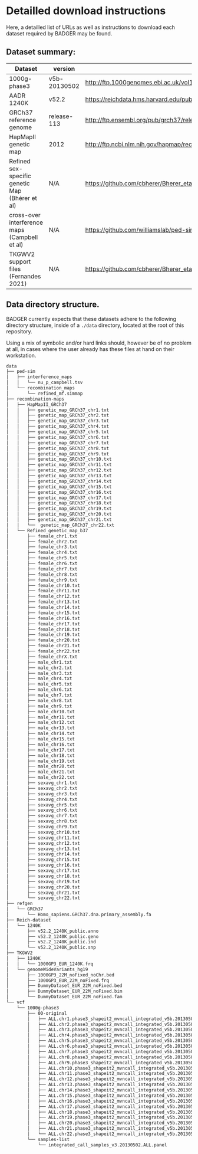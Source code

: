 # Detailled download instructions

Here, a detailled list of URLs as well as instructions to download each dataset required by BADGER may be found.

## Dataset summary:
| Dataset                                         | version      | URL                                                                                                                                                |
| ----------------------------------------------- | ------------ | -------------------------------------------------------------------------------------------------------------------------------------------------- |
| 1000g-phase3                                    | v5b-20130502 | http://ftp.1000genomes.ebi.ac.uk/vol1/ftp/release/20130502/                                                                                        |
| AADR 1240K                                      | v52.2        | https://reichdata.hms.harvard.edu/pub/datasets/amh_repo/curated_releases/V52/V52.2/SHARE/public.dir/                                               |
| GRCh37 reference genome                         | release-113  | http://ftp.ensembl.org/pub/grch37/release-113/fasta/homo_sapiens/dna/                                                                              |
| HapMapII genetic map                            | 2012         | http://ftp.ncbi.nlm.nih.gov/hapmap/recombination/2011-01_phaseII_B37/                                                                              |
| Refined sex-specific genetic Map (Bhérer et al) | N/A          | https://github.com/cbherer/Bherer_etal_SexualDimorphismRecombination                                                                               |
| cross-over interference maps (Campbell et al)   | N/A          | https://github.com/williamslab/ped-sim/blob/1b58e53f23eb61d1e9429c4c14804b2b15d5d928/interfere/nu_p_campbell.tsv                                   |
| TKGWV2 support files (Fernandes 2021)           | N/A          | https://github.com/cbherer/Bherer_etal_SexualDimorphismRecombination/blob/0456f74ab8a2dce4d5172914bb799ff3d26d0b43/Refined_genetic_map_b37.tar.gz  |

## Data directory structure.

BADGER currently expects that these datasets adhere to the following directory structure, 
inside of a `./data` directory, located at the root of this repository. 

Using a mix of symbolic and/or hard links should, however be of no problem at all,
in cases where the user already has these files at hand on their workstation.

```diff
data
├── ped-sim
│   ├── interference_maps
│   │   └── nu_p_campbell.tsv
│   └── recombination_maps
│       └── refined_mf.simmap
├── recombination-maps
│   ├── HapMapII_GRCh37
│   │   ├── genetic_map_GRCh37_chr1.txt
│   │   ├── genetic_map_GRCh37_chr2.txt
│   │   ├── genetic_map_GRCh37_chr3.txt
│   │   ├── genetic_map_GRCh37_chr4.txt
│   │   ├── genetic_map_GRCh37_chr5.txt
│   │   ├── genetic_map_GRCh37_chr6.txt
│   │   ├── genetic_map_GRCh37_chr7.txt
│   │   ├── genetic_map_GRCh37_chr8.txt
│   │   ├── genetic_map_GRCh37_chr9.txt
│   │   ├── genetic_map_GRCh37_chr10.txt
│   │   ├── genetic_map_GRCh37_chr11.txt
│   │   ├── genetic_map_GRCh37_chr12.txt
│   │   ├── genetic_map_GRCh37_chr13.txt
│   │   ├── genetic_map_GRCh37_chr14.txt
│   │   ├── genetic_map_GRCh37_chr15.txt
│   │   ├── genetic_map_GRCh37_chr16.txt
│   │   ├── genetic_map_GRCh37_chr17.txt
│   │   ├── genetic_map_GRCh37_chr18.txt
│   │   ├── genetic_map_GRCh37_chr19.txt
│   │   ├── genetic_map_GRCh37_chr20.txt
│   │   ├── genetic_map_GRCh37_chr21.txt
│   │   └──  genetic_map_GRCh37_chr22.txt
│   └── Refined_genetic_map_b37
│       ├── female_chr1.txt
│       ├── female_chr2.txt
│       ├── female_chr3.txt
│       ├── female_chr4.txt
│       ├── female_chr5.txt
│       ├── female_chr6.txt
│       ├── female_chr7.txt
│       ├── female_chr8.txt
│       ├── female_chr9.txt
│       ├── female_chr10.txt
│       ├── female_chr11.txt
│       ├── female_chr12.txt
│       ├── female_chr13.txt
│       ├── female_chr14.txt
│       ├── female_chr15.txt
│       ├── female_chr16.txt
│       ├── female_chr17.txt
│       ├── female_chr18.txt
│       ├── female_chr19.txt
│       ├── female_chr20.txt
│       ├── female_chr21.txt
│       ├── female_chr22.txt
│       ├── female_chrX.txt
│       ├── male_chr1.txt
│       ├── male_chr2.txt
│       ├── male_chr3.txt
│       ├── male_chr4.txt
│       ├── male_chr5.txt
│       ├── male_chr6.txt
│       ├── male_chr7.txt
│       ├── male_chr8.txt
│       ├── male_chr9.txt
│       ├── male_chr10.txt
│       ├── male_chr11.txt
│       ├── male_chr12.txt
│       ├── male_chr13.txt
│       ├── male_chr14.txt
│       ├── male_chr15.txt
│       ├── male_chr16.txt
│       ├── male_chr17.txt
│       ├── male_chr18.txt
│       ├── male_chr19.txt
│       ├── male_chr20.txt
│       ├── male_chr21.txt
│       ├── male_chr22.txt
│       ├── sexavg_chr1.txt
│       ├── sexavg_chr2.txt
│       ├── sexavg_chr3.txt
│       ├── sexavg_chr4.txt
│       ├── sexavg_chr5.txt
│       ├── sexavg_chr6.txt
│       ├── sexavg_chr7.txt
│       ├── sexavg_chr8.txt
│       ├── sexavg_chr9.txt
│       ├── sexavg_chr10.txt
│       ├── sexavg_chr11.txt
│       ├── sexavg_chr12.txt
│       ├── sexavg_chr13.txt
│       ├── sexavg_chr14.txt
│       ├── sexavg_chr15.txt
│       ├── sexavg_chr16.txt
│       ├── sexavg_chr17.txt
│       ├── sexavg_chr18.txt
│       ├── sexavg_chr19.txt
│       ├── sexavg_chr20.txt
│       ├── sexavg_chr21.txt
│       └── sexavg_chr22.txt
├── refgen
│   └── GRCh37
│       └── Homo_sapiens.GRCh37.dna.primary_assembly.fa
├── Reich-dataset
│   └── 1240K
│       ├── v52.2_1240K_public.anno
│       ├── v52.2_1240K_public.geno
│       ├── v52.2_1240K_public.ind
│       └── v52.2_1240K_public.snp
├── TKGWV2
│   ├── 1240K
│   │   └── 1000GP3_EUR_1240K.frq
│   └── genomeWideVariants_hg19
│       ├── 1000GP3_22M_noFixed_noChr.bed
│       ├── 1000GP3_EUR_22M_noFixed.frq
│       ├── DummyDataset_EUR_22M_noFixed.bed
│       ├── DummyDataset_EUR_22M_noFixed.bim
│       └── DummyDataset_EUR_22M_noFixed.fam
└── vcf
    └── 1000g-phase3
        ├── 00-original
        │   ├── ALL.chr1.phase3_shapeit2_mvncall_integrated_v5b.20130502.genotypes.vcf.gz
        │   ├── ALL.chr2.phase3_shapeit2_mvncall_integrated_v5b.20130502.genotypes.vcf.gz
        │   ├── ALL.chr3.phase3_shapeit2_mvncall_integrated_v5b.20130502.genotypes.vcf.gz
        │   ├── ALL.chr4.phase3_shapeit2_mvncall_integrated_v5b.20130502.genotypes.vcf.gz
        │   ├── ALL.chr5.phase3_shapeit2_mvncall_integrated_v5b.20130502.genotypes.vcf.gz
        │   ├── ALL.chr6.phase3_shapeit2_mvncall_integrated_v5b.20130502.genotypes.vcf.gz
        │   ├── ALL.chr7.phase3_shapeit2_mvncall_integrated_v5b.20130502.genotypes.vcf.gz
        │   ├── ALL.chr8.phase3_shapeit2_mvncall_integrated_v5b.20130502.genotypes.vcf.gz
        │   ├── ALL.chr9.phase3_shapeit2_mvncall_integrated_v5b.20130502.genotypes.vcf.gz
        │   ├── ALL.chr10.phase3_shapeit2_mvncall_integrated_v5b.20130502.genotypes.vcf.gz
        │   ├── ALL.chr11.phase3_shapeit2_mvncall_integrated_v5b.20130502.genotypes.vcf.gz
        │   ├── ALL.chr12.phase3_shapeit2_mvncall_integrated_v5b.20130502.genotypes.vcf.gz
        │   ├── ALL.chr13.phase3_shapeit2_mvncall_integrated_v5b.20130502.genotypes.vcf.gz
        │   ├── ALL.chr14.phase3_shapeit2_mvncall_integrated_v5b.20130502.genotypes.vcf.gz
        │   ├── ALL.chr15.phase3_shapeit2_mvncall_integrated_v5b.20130502.genotypes.vcf.gz
        │   ├── ALL.chr16.phase3_shapeit2_mvncall_integrated_v5b.20130502.genotypes.vcf.gz
        │   ├── ALL.chr17.phase3_shapeit2_mvncall_integrated_v5b.20130502.genotypes.vcf.gz
        │   ├── ALL.chr18.phase3_shapeit2_mvncall_integrated_v5b.20130502.genotypes.vcf.gz
        │   ├── ALL.chr19.phase3_shapeit2_mvncall_integrated_v5b.20130502.genotypes.vcf.gz
        │   ├── ALL.chr20.phase3_shapeit2_mvncall_integrated_v5b.20130502.genotypes.vcf.gz
        │   ├── ALL.chr21.phase3_shapeit2_mvncall_integrated_v5b.20130502.genotypes.vcf.gz
        │   └── ALL.chr22.phase3_shapeit2_mvncall_integrated_v5b.20130502.genotypes.vcf.gz
        └── samples-list
            └── integrated_call_samples_v3.20130502.ALL.panel
```
